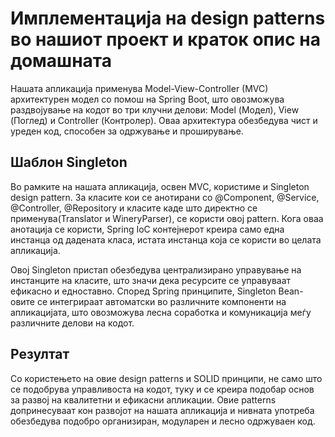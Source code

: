 # Имплементација на design patterns во нашиот проект и краток опис на домашната
Нашата апликација применува Model-View-Controller (MVC) архитектурен модел со помош на Spring Boot, што овозможува раздвојување на кодот во три клучни делови: Model (Модел), View (Поглед) и Controller (Контролер). Оваа архитектура обезбедува чист и уреден код, способен за одржување и проширување.
## **Шаблон Singleton**<br />
Во рамките на нашата апликација, освен MVC, користиме и Singleton design pattern. За класите кои се анотирани со @Component, @Service, @Controller, @Repository и класите каде што директно се применува(Translator и WineryParser), се користи овој pattern. Кога оваа анотација се користи, Spring IoC контејнерот креира само една инстанца од дадената класа, истата инстанца која се користи во целата апликација.

Овој Singleton пристап обезбедува централизирано управување на инстанците на класите, што значи дека ресурсите се управуваат ефикасно и едноставно. Според Spring принципите, Singleton Bean-овите се интегрираат автоматски во различните компоненти на апликацијата, што овозможува лесна соработка и комуникација меѓу различните делови на кодот.
## **Резултат**<br />
Со користењето на овие design patterns и SOLID принципи, не само што се подобрува управливоста на кодот, туку и се креира подобар основ за развој на квалитетни и ефикасни апликации. Овие patterns допринесуваат кон развојот на нашата апликација и нивната употреба обезбедува подобро организиран, модуларен и лесно одржуваен код.<br /><br />
